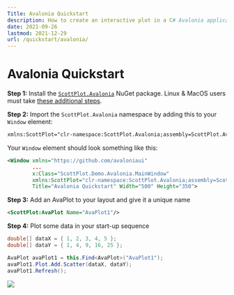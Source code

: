 ```yaml
---
Title: Avalonia Quickstart
description: How to create an interactive plot in a C# Avalonia application
date: 2021-09-26
lastmod: 2021-12-29
url: /quickstart/avalonia/
---
```


# Avalonia Quickstart

**Step 1:** Install the [`ScottPlot.Avalonia`](https://www.nuget.org/packages/ScottPlot.Avalonia) NuGet package. Linux & MacOS users must take [these additional steps](/faq/dependencies).

**Step 2:** Import the `ScottPlot.Avalonia` namespace by adding this to your `Window` element:

```xml
xmlns:ScottPlot="clr-namespace:ScottPlot.Avalonia;assembly=ScottPlot.Avalonia"
```

Your `Window` element should look something like this:

```xml
<Window xmlns="https://github.com/avaloniaui"
        ...
        x:Class="ScottPlot.Demo.Avalonia.MainWindow"
        xmlns:ScottPlot="clr-namespace:ScottPlot.Avalonia;assembly=ScottPlot.Avalonia"
        Title="Avalonia Quickstart" Width="500" Height="350">
```


**Step 3:** Add an AvaPlot to your layout and give it a unique name
```xml
<ScottPlot:AvaPlot Name="AvaPlot1"/>
```

**Step 4:** Plot some data in your start-up sequence

```cs
double[] dataX = { 1, 2, 3, 4, 5 };
double[] dataY = { 1, 4, 9, 16, 25 };

AvaPlot avaPlot1 = this.Find<AvaPlot>("AvaPlot1");
avaPlot1.Plot.Add.Scatter(dataX, dataY);
avaPlot1.Refresh();
```

<img src="/images/quickstart/scottplot-quickstart-avalonia.png" class="d-block mx-auto shadow my-5">